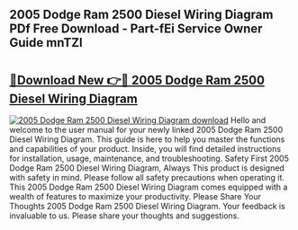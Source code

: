 ## 2005 Dodge Ram 2500 Diesel Wiring Diagram PDf Free Download - Part-fEi Service Owner Guide mnTZl

# <h2><a href="http://dfhjeqj.blite.top/?on=2005+Dodge+Ram+2500+Diesel+Wiring+Diagram">🔗Download New 👉🔴 2005 Dodge Ram 2500 Diesel Wiring Diagram</a></h2>

[![2005 Dodge Ram 2500 Diesel Wiring Diagram download](https://i.imgur.com/lujVjoI.png)](http://dfhjeqj.blite.top/?on=2005+Dodge+Ram+2500+Diesel+Wiring+Diagram)
Hello and welcome to the user manual for your newly linked 2005 Dodge Ram 2500 Diesel Wiring Diagram. This guide is here to help you master the functions and capabilities of your product. Inside, you will find detailed instructions for installation, usage, maintenance, and troubleshooting. Safety First 2005 Dodge Ram 2500 Diesel Wiring Diagram, Always This product is designed with safety in mind. Please follow all safety precautions when operating it. This 2005 Dodge Ram 2500 Diesel Wiring Diagram comes equipped with a wealth of features to maximize your productivity. Please Share Your Thoughts 2005 Dodge Ram 2500 Diesel Wiring Diagram. Your feedback is invaluable to us. Please share your thoughts and suggestions.
